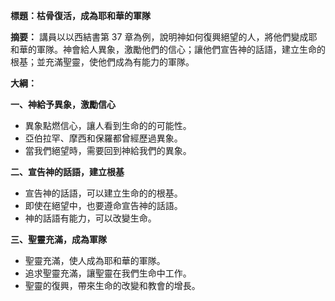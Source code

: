 **標題：枯骨復活，成為耶和華的軍隊**

**摘要：**
講員以以西結書第 37 章為例，說明神如何復興絕望的人，將他們變成耶和華的軍隊。神會給人異象，激勵他們的信心；讓他們宣告神的話語，建立生命的根基；並充滿聖靈，使他們成為有能力的軍隊。

**大綱：**

**一、神給予異象，激勵信心**
* 異象點燃信心，讓人看到生命的的可能性。
* 亞伯拉罕、摩西和保羅都曾經歷過異象。
* 當我們絕望時，需要回到神給我們的異象。

**二、宣告神的話語，建立根基**
* 宣告神的話語，可以建立生命的的根基。
* 即使在絕望中，也要遵命宣告神的話語。
* 神的話語有能力，可以改變生命。

**三、聖靈充滿，成為軍隊**
* 聖靈充滿，使人成為耶和華的軍隊。
* 追求聖靈充滿，讓聖靈在我們生命中工作。
* 聖靈的復興，帶來生命的改變和教會的增長。